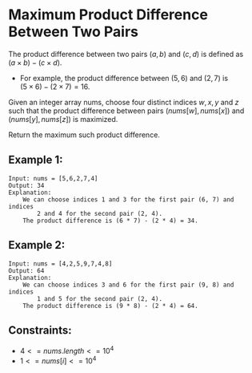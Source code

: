 # Maximum Product Difference Between Two Pairs  

The product difference between two pairs $(a, b)$ and $(c, d)$ is defined as  
$(a \times b) - (c \times d)$.

* For example, the product difference between $(5, 6)$ and $(2, 7)$ is  
$(5 \times 6) - (2 \times 7) = 16$.

Given an integer array nums, choose four distinct indices $w, x, y$ and $z$  
such that the product difference between pairs $(nums[w], nums[x])$ and  
$(nums[y], nums[z])$ is maximized.

Return the maximum such product difference.

 

## Example 1:

    Input: nums = [5,6,2,7,4]
    Output: 34
    Explanation: 
        We can choose indices 1 and 3 for the first pair (6, 7) and indices  
            2 and 4 for the second pair (2, 4).
        The product difference is (6 * 7) - (2 * 4) = 34.

## Example 2:

    Input: nums = [4,2,5,9,7,4,8]
    Output: 64
    Explanation: 
        We can choose indices 3 and 6 for the first pair (9, 8) and indices  
            1 and 5 for the second pair (2, 4).
        The product difference is (9 * 8) - (2 * 4) = 64.

 

## Constraints:

* $4 <= nums.length <= 10^4$
* $1 <= nums[i] <= 10^4$

